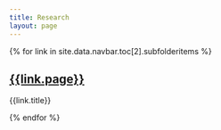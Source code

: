```yaml
---
title: Research 
layout: page
---
```

{% for link in site.data.navbar.toc[2].subfolderitems %}
<div class="col-12">
<div class="card text-center">     
<div class="card-head"><h2><a href="{{link.url}}" title="{{link.title}}">{{link.page}}</a></h2></div>
<div class="card-body"><p>{{link.title}}</p></div>
</div>
</div>
{% endfor %}

